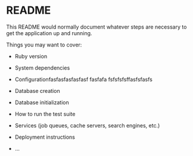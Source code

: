 # README

This README would normally document whatever steps are necessary to get the
application up and running.

Things you may want to cover:

* Ruby version

* System dependencies

* Configurationfasfasfasfasfasf
fasfafa
 fsfsfsfsffasfsfasfs
* Database creation

* Database initialization

* How to run the test suite

* Services (job queues, cache servers, search engines, etc.)

* Deployment instructions

* ...
